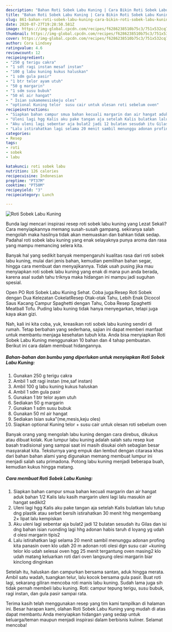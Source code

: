 ```yaml
---
description: "Bahan Roti Sobek Labu Kuning | Cara Bikin Roti Sobek Labu Kuning Yang Paling Enak"
title: "Bahan Roti Sobek Labu Kuning | Cara Bikin Roti Sobek Labu Kuning Yang Paling Enak"
slug: 861-bahan-roti-sobek-labu-kuning-cara-bikin-roti-sobek-labu-kuning-yang-paling-enak
date: 2020-07-27T19:28:50.581Z
image: https://img-global.cpcdn.com/recipes/f6286238510b75c3/751x532cq70/roti-sobek-labu-kuning-foto-resep-utama.jpg
thumbnail: https://img-global.cpcdn.com/recipes/f6286238510b75c3/751x532cq70/roti-sobek-labu-kuning-foto-resep-utama.jpg
cover: https://img-global.cpcdn.com/recipes/f6286238510b75c3/751x532cq70/roti-sobek-labu-kuning-foto-resep-utama.jpg
author: Cora Lindsey
ratingvalue: 4.6
reviewcount: 12
recipeingredient:
- "250 g terigu cakra"
- "1 sdt ragi instan mesaf instan"
- "100 g labu kuning kukus haluskan"
- "1 sdm gula pasir"
- "1 btr telor ayam utuh"
- "50 g margarin"
- "1 sdm susu bubuk"
- "50 ml air hangat"
- " Isian sukamemesiskeju oles"
- "optional Kuning telor  susu cair untuk olesan roti sebelum oven"
recipeinstructions:
- "Siapkan bahan campur smua bahan kecuali margarin dan air hangat aduk bahan 1/2 Kalis lalu kasih margarin uleni lagi lalu masukin air hangat sedikit2"
- "Uleni lagi hgg Kalis aku pake tangan aja setelah Kalis bulatkan lalu tutup dng plastik atau serbet bersih istirahatkan 30 menit hhg mengembang 2× lipat lalu kempiskan"
- "Aku uleni lagi sebentar aja bulat2 jadi 12 bulatan sesudah itu Gilas dan isi dng bahan isian ruonding lagi hhg adonan habis taruh d loyang yg udah d olesi margarin tipis2"
- "Lalu istirahatkan lagi selama 20 menit sambil menunggu adonan profing kita panasin oven klo udah 20 m adonan roti olesi dgn susu cair +kuning telor klo udah selesai oven hgg 25 menit tergantung oven masing2 klo udah matang keluarkan roti dari oven langsung olesi margarin biar kinclong dinginkan"
categories:
- Resep
tags:
- roti
- sobek
- labu

katakunci: roti sobek labu 
nutrition: 126 calories
recipecuisine: Indonesian
preptime: "PT37M"
cooktime: "PT50M"
recipeyield: "3"
recipecategory: Lunch

---
```



![Roti Sobek Labu Kuning](https://img-global.cpcdn.com/recipes/f6286238510b75c3/751x532cq70/roti-sobek-labu-kuning-foto-resep-utama.jpg)

Bunda lagi mencari inspirasi resep roti sobek labu kuning yang Lezat Sekali? Cara menyiapkannya memang susah-susah gampang. sekiranya salah mengolah maka hasilnya tidak akan memuaskan dan bahkan tidak sedap. Padahal roti sobek labu kuning yang enak selayaknya punya aroma dan rasa yang mampu memancing selera kita.

Banyak hal yang sedikit banyak mempengaruhi kualitas rasa dari roti sobek labu kuning, mulai dari jenis bahan, kemudian pemilihan bahan segar, hingga cara membuat dan menyajikannya. Tidak usah pusing jika mau menyiapkan roti sobek labu kuning yang enak di mana pun anda berada, karena asal sudah tahu triknya maka hidangan ini mampu jadi suguhan spesial.

Open PO Roti Sobek Labu Kuning Sehat. Coba juga:Resep Roti Sobek dengan Dua Kelezatan CokelatResep Otak-otak Tahu, Lebih Enak Dicocol Saus Kacang Campur Spaghetti dengan Tahu, Coba Resep Spaghetti Meatball Tofu. Puding labu kuning tidak hanya menyegarkan, tetapi juga kaya akan gizi.


Nah, kali ini kita coba, yuk, kreasikan roti sobek labu kuning sendiri di rumah. Tetap berbahan yang sederhana, sajian ini dapat memberi manfaat untuk membantu menjaga kesehatan tubuh kita. Anda bisa menyiapkan Roti Sobek Labu Kuning menggunakan 10 bahan dan 4 tahap pembuatan. Berikut ini cara dalam membuat hidangannya.

<!--inarticleads1-->

##### Bahan-bahan dan bumbu yang diperlukan untuk menyiapkan Roti Sobek Labu Kuning:

1. Gunakan 250 g terigu cakra
1. Ambil 1 sdt ragi instan (me,saf instan)
1. Ambil 100 g labu kuning kukus haluskan
1. Ambil 1 sdm gula pasir
1. Gunakan 1 btr telor ayam utuh
1. Sediakan 50 g margarin
1. Gunakan 1 sdm susu bubuk
1. Gunakan 50 ml air hangat
1. Sediakan  Isian suka&#34;(me,mesis,keju oles)
1. Siapkan optional Kuning telor + susu cair untuk olesan roti sebelum oven


Banyak orang yang mengolah labu kuning dengan cara direbus, dikukus atau dibuat kolak. Kue lumpur labu kuning adalah salah satu resep kue basah tradisional yang sampai saat ini masih disukai oleh sebagian besar masyarakat kita. Teksturnya yang empuk dan lembut dengan citarasa khas dari bahan bahan alami yang digunakan memang membuat lumpur ini menjadi salah satu primadona. Potong labu kuning menjadi beberapa buah, kemudian kukus hingga matang. 

<!--inarticleads2-->

##### Cara membuat Roti Sobek Labu Kuning:

1. Siapkan bahan campur smua bahan kecuali margarin dan air hangat aduk bahan 1/2 Kalis lalu kasih margarin uleni lagi lalu masukin air hangat sedikit2
1. Uleni lagi hgg Kalis aku pake tangan aja setelah Kalis bulatkan lalu tutup dng plastik atau serbet bersih istirahatkan 30 menit hhg mengembang 2× lipat lalu kempiskan
1. Aku uleni lagi sebentar aja bulat2 jadi 12 bulatan sesudah itu Gilas dan isi dng bahan isian ruonding lagi hhg adonan habis taruh d loyang yg udah d olesi margarin tipis2
1. Lalu istirahatkan lagi selama 20 menit sambil menunggu adonan profing kita panasin oven klo udah 20 m adonan roti olesi dgn susu cair +kuning telor klo udah selesai oven hgg 25 menit tergantung oven masing2 klo udah matang keluarkan roti dari oven langsung olesi margarin biar kinclong dinginkan


Setelah itu, haluskan dan campurkan bersama santan, aduk hingga merata. Ambil satu wadah, tuangkan telur, lalu kocok bersama gula pasir. Buat roti lagi, sekarang giliran mencoba roti manis labu kuning. Sudah lama juga sih tidak pernah membeli labu kuning. Roti: campur tepung terigu, susu bubuk, ragi instan, dan gula pasir sampai rata. 

Terima kasih telah menggunakan resep yang tim kami tampilkan di halaman ini. Besar harapan kami, olahan Roti Sobek Labu Kuning yang mudah di atas dapat membantu Anda menyiapkan hidangan yang sedap untuk keluarga/teman maupun menjadi inspirasi dalam berbisnis kuliner. Selamat mencoba!
